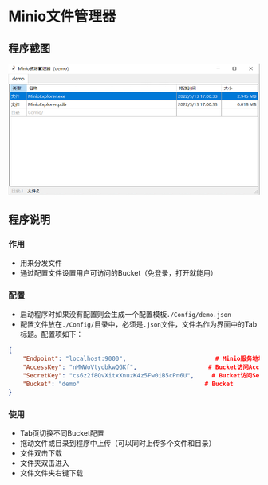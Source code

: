 # Minio文件管理器

## 程序截图

![MinioExplorer.png](MinioExplorer.png)



## 程序说明

### 作用

- 用来分发文件
- 通过配置文件设置用户可访问的Bucket（免登录，打开就能用）

### 配置

- 启动程序时如果没有配置则会生成一个配置模板`./Config/demo.json`
- 配置文件放在`./Config/`目录中，必须是`.json`文件，文件名作为界面中的Tab标题。配置项如下：

``` json
{
    "Endpoint": "localhost:9000",                         # Minio服务地址
    "AccessKey": "nMWWoVtyobkwQGKf",					# Bucket访问AccessKey
    "SecretKey": "cs6z2f8QvXitxXnuzK4z5Fw0iB5cPn6U",	 # Bucket访问SecretKey
    "Bucket": "demo"								   # Bucket
}
```

### 使用

- Tab页切换不同Bucket配置
- 拖动文件或目录到程序中上传（可以同时上传多个文件和目录）
- 文件双击下载
- 文件夹双击进入
- 文件文件夹右键下载